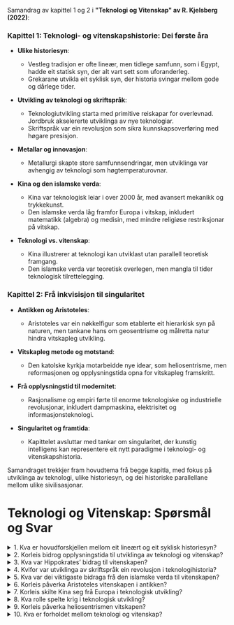 Samandrag av kapittel 1 og 2 i **"Teknologi og Vitenskap" av R. Kjelsberg (2022)**:

### Kapittel 1: Teknologi- og vitenskapshistorie: Dei første åra
- **Ulike historiesyn**:
  - Vestleg tradisjon er ofte lineær, men tidlege samfunn, som i Egypt, hadde eit statisk syn, der alt vart sett som uforanderleg.
  - Grekarane utvikla eit syklisk syn, der historia svingar mellom gode og dårlege tider.
  
- **Utvikling av teknologi og skriftspråk**:
  - Teknologiutvikling starta med primitive reiskapar for overlevnad. Jordbruk akselererte utviklinga av nye teknologiar.
  - Skriftspråk var ein revolusjon som sikra kunnskapsoverføring med høgare presisjon.

- **Metallar og innovasjon**:
  - Metallurgi skapte store samfunnsendringar, men utviklinga var avhengig av teknologi som høgtemperaturovnar.

- **Kina og den islamske verda**:
  - Kina var teknologisk leiar i over 2000 år, med avansert mekanikk og trykkekunst.
  - Den islamske verda låg framfor Europa i vitskap, inkludert matematikk (algebra) og medisin, med mindre religiøse restriksjonar på vitskap.

- **Teknologi vs. vitenskap**:
  - Kina illustrerer at teknologi kan utviklast utan parallell teoretisk framgang.
  - Den islamske verda var teoretisk overlegen, men mangla til tider teknologisk tilrettelegging.

### Kapittel 2: Frå inkvisisjon til singularitet
- **Antikken og Aristoteles**:
  - Aristoteles var ein nøkkelfigur som etablerte eit hierarkisk syn på naturen, men tankane hans om geosentrisme og målretta natur hindra vitskapleg utvikling.

- **Vitskapleg metode og motstand**:
  - Den katolske kyrkja motarbeidde nye idear, som heliosentrisme, men reformasjonen og opplysningstida opna for vitskapleg framskritt.
  
- **Frå opplysningstid til modernitet**:
  - Rasjonalisme og empiri førte til enorme teknologiske og industrielle revolusjonar, inkludert dampmaskina, elektrisitet og informasjonsteknologi.

- **Singularitet og framtida**:
  - Kapittelet avsluttar med tankar om singularitet, der kunstig intelligens kan representere eit nytt paradigme i teknologi- og vitenskapshistoria.

Samandraget trekkjer fram hovudtema frå begge kapitla, med fokus på utviklinga av teknologi, ulike historiesyn, og dei historiske parallellane mellom ulike sivilisasjonar.

# Teknologi og Vitenskap: Spørsmål og Svar

<details>
<summary>1. Kva er hovudforskjellen mellom eit lineært og eit syklisk historiesyn?</summary>
Eit lineært historiesyn ser historia som ei reise frå eit punkt til eit anna, med kontinuerleg framskritt, som i den vestlege tradisjonen. Eit syklisk historiesyn, vanleg i antikken, ser historia som syklusar av gjentakande mønster, som gode og dårlege tider.
</details>

<details>
<summary>2. Korleis bidrog opplysningstida til utviklinga av teknologi og vitenskap?</summary>
Opplysningstida introduserte rasjonell tenking, empiri og utdanning som grunnlag for kunnskap. Dette la fundamentet for teknologiske og industrielle revolusjonar ved å fremje eksperiment og systematisk utforsking.
</details>

<details>
<summary>3. Kva var Hippokrates’ bidrag til vitenskapen?</summary>
Hippokrates blir sett som grunnleggjaren av legekunsten. Han introduserte systematiske prinsipp for medisinsk praksis og er kjend for "Hippokrates’ ed", som legg vekt på etikk og ansvar i medisinen.
</details>

<details>
<summary>4. Kvifor var utviklinga av skriftspråk ein revolusjon i teknologihistoria?</summary>
Skriftspråket sikra presis kunnskapsoverføring over generasjonar og gjorde det mogleg å bevare og spreie komplekse idear. Dette gjorde skriftspråket til ein nøkkelfaktor i utviklinga av både teknologi og vitenskap.
</details>

<details>
<summary>5. Kva var dei viktigaste bidraga frå den islamske verda til vitenskapen?</summary>
Den islamske verda utvikla algebra, optikk, astronomi og medisin. Bidraga inkluderte blant anna algebra av al-Khwarizmi, presise astronomiske observasjonar, og medisinske tekstar som vart grunnlaget for europeisk praksis.
</details>

<details>
<summary>6. Korleis påverka Aristoteles vitenskapen i antikken?</summary>
Aristoteles utvikla teoriar om naturen som var grunnleggande for antikk og mellomalderens tankegang. Han hevda at naturen har eit mål (teleologi) og framla ein geosentrisk modell av universet. Mange av ideane hans hindra vidare utvikling inntil nye metodar vart introduserte.
</details>

<details>
<summary>7. Korleis skilte Kina seg frå Europa i teknologisk utvikling?</summary>
Kina hadde tidleg avansert teknologi som trykkekunst, mekaniske klokker og vasskraftsystem. Europa låg teknologisk bak, men hadde sterkare teoretisk utvikling etter opplysningstida, noko som førte til industrielle revolusjonar.
</details>

<details>
<summary>8. Kva rolle spelte krig i teknologisk utvikling?</summary>
Krig var ein viktig drivkraft for teknologisk innovasjon, som utvikling av katapultar, rakettar og mekaniske maskiner. Konkurranse og behov for militær overlegenheit pressa fram nye oppfinningar.
</details>

<details>
<summary>9. Korleis påverka heliosentrismen vitskapen?</summary>
Heliosentrismen utfordra det geosentriske verdsbiletet og representerte eit paradigmeskifte i astronomi og fysikk. Arbeida til Kopernikus og Galileo la grunnlaget for moderne vitskapleg metode.
</details>

<details>
<summary>10. Kva er forholdet mellom teknologi og vitenskap?</summary>
Teknologi og vitenskap er knytte saman, men utviklinga kan skje uavhengig. Teknologi kan eksistere utan teoretisk forståing (som i Kina), medan vitenskap kan utviklast utan store teknologiske nyvinningar (som i Hellas).
</details>
